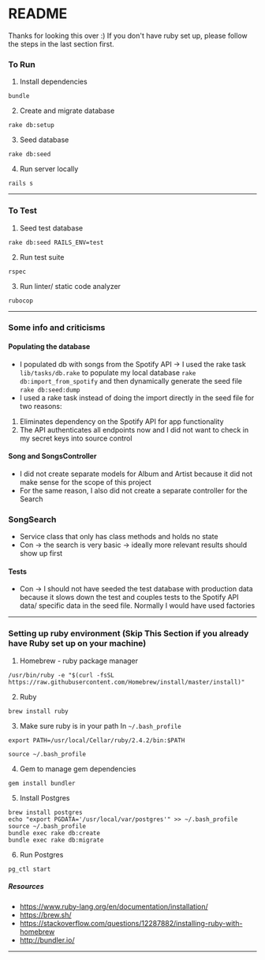 # README

Thanks for looking this over :)
If you don't have ruby set up, please follow the steps in the last section first.

### To Run
1. Install dependencies
```
bundle
```
2. Create and migrate database
```
rake db:setup
```
3. Seed database
```
rake db:seed
```
4. Run server locally
```
rails s
```

---

### To Test
1. Seed test database
```
rake db:seed RAILS_ENV=test
```

2. Run test suite
```
rspec
```
3. Run linter/ static code analyzer
```
rubocop
```

---

### Some info and criticisms
#### Populating the database
- I populated db with songs from the Spotify API -> I used the rake task `lib/tasks/db.rake` to populate my local database `rake db:import_from_spotify` and then dynamically generate the seed file `rake db:seed:dump`
- I used a rake task instead of doing the import directly in the seed file for two reasons:
1) Eliminates dependency on the Spotify API for app functionality
2) The API authenticates all endpoints now and I did not want to check in my secret keys into source control

#### Song and SongsController
- I did not create separate models for Album and Artist because it did not make sense for the scope of this project
- For the same reason, I also did not create a separate controller for the Search

### SongSearch
- Service class that only has class methods and holds no state
- Con -> the search is very basic -> ideally more relevant results should show up first

#### Tests
- Con -> I should not have seeded the test database with production data because it slows down the test and couples tests to the Spotify API data/ specific data in the seed file. Normally I would have used factories

---

### Setting up ruby environment (Skip This Section if you already have Ruby set up on your machine)

1. Homebrew - ruby package manager
```
/usr/bin/ruby -e "$(curl -fsSL https://raw.githubusercontent.com/Homebrew/install/master/install)"
```
2. Ruby
```
brew install ruby
```
3. Make sure ruby is in your path
In `~/.bash_profile`
```
export PATH=/usr/local/Cellar/ruby/2.4.2/bin:$PATH

source ~/.bash_profile
```
4. Gem to manage gem dependencies
```
gem install bundler
```
5. Install Postgres
```
brew install postgres
echo "export PGDATA='/usr/local/var/postgres'" >> ~/.bash_profile
source ~/.bash_profile
bundle exec rake db:create
bundle exec rake db:migrate
```
6. Run Postgres
```
pg_ctl start
```

##### Resources
- https://www.ruby-lang.org/en/documentation/installation/
- https://brew.sh/
- https://stackoverflow.com/questions/12287882/installing-ruby-with-homebrew
- http://bundler.io/

---
